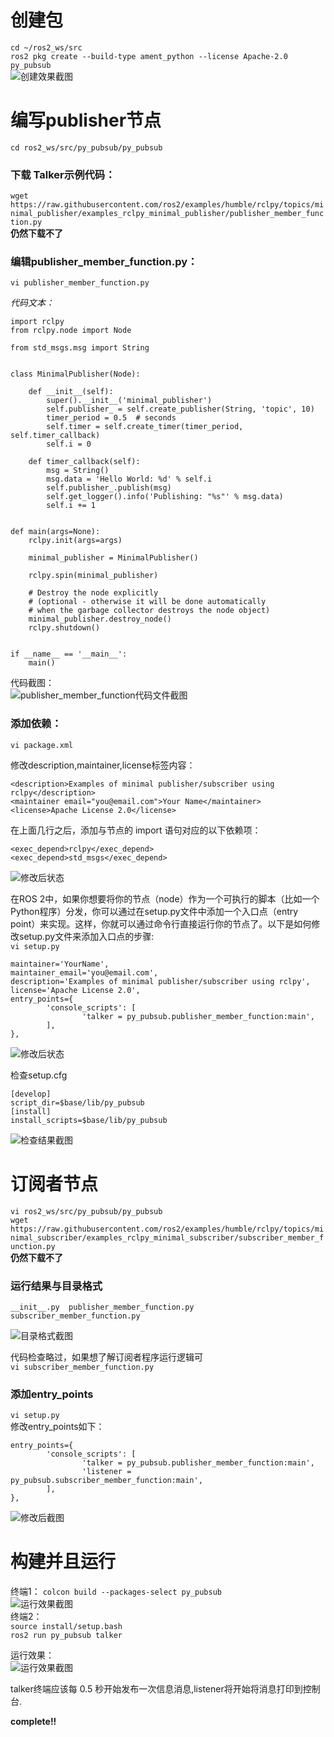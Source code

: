 # 创建包         
`cd ~/ros2_ws/src`        
`ros2 pkg create --build-type ament_python --license Apache-2.0 py_pubsub`      
![创建效果截图](src/34.png)     

# 编写publisher节点     
`cd ros2_ws/src/py_pubsub/py_pubsub`     

### 下载 Talker示例代码：          
`wget https://raw.githubusercontent.com/ros2/examples/humble/rclpy/topics/minimal_publisher/examples_rclpy_minimal_publisher/publisher_member_function.py`  
**仍然下载不了**        
### 编辑publisher_member_function.py：  

`vi publisher_member_function.py`         


*代码文本：*      
```
import rclpy
from rclpy.node import Node

from std_msgs.msg import String


class MinimalPublisher(Node):

    def __init__(self):
        super().__init__('minimal_publisher')
        self.publisher_ = self.create_publisher(String, 'topic', 10)
        timer_period = 0.5  # seconds
        self.timer = self.create_timer(timer_period, self.timer_callback)
        self.i = 0

    def timer_callback(self):
        msg = String()
        msg.data = 'Hello World: %d' % self.i
        self.publisher_.publish(msg)
        self.get_logger().info('Publishing: "%s"' % msg.data)
        self.i += 1


def main(args=None):
    rclpy.init(args=args)

    minimal_publisher = MinimalPublisher()

    rclpy.spin(minimal_publisher)

    # Destroy the node explicitly
    # (optional - otherwise it will be done automatically
    # when the garbage collector destroys the node object)
    minimal_publisher.destroy_node()
    rclpy.shutdown()


if __name__ == '__main__':
    main()
``` 
代码截图：       
![publisher_member_function代码文件截图](src/35.png)        

### 添加依赖：  
`vi package.xml`           
   
修改description,maintainer,license标签内容：      
```
<description>Examples of minimal publisher/subscriber using rclpy</description>
<maintainer email="you@email.com">Your Name</maintainer>
<license>Apache License 2.0</license>
```  

在上面几行之后，添加与节点的 import 语句对应的以下依赖项：         
```
<exec_depend>rclpy</exec_depend>  
<exec_depend>std_msgs</exec_depend>
```

![修改后状态](src/36.png) 

在ROS 2中，如果你想要将你的节点（node）作为一个可执行的脚本（比如一个Python程序）分发，你可以通过在setup.py文件中添加一个入口点（entry point）来实现。这样，你就可以通过命令行直接运行你的节点了。以下是如何修改setup.py文件来添加入口点的步骤:         
`vi setup.py`       

```
maintainer='YourName',
maintainer_email='you@email.com',
description='Examples of minimal publisher/subscriber using rclpy',
license='Apache License 2.0',
entry_points={
        'console_scripts': [
                'talker = py_pubsub.publisher_member_function:main',
        ],
},
```

![修改后状态](src/37.png)        

检查setup.cfg   
```
[develop]
script_dir=$base/lib/py_pubsub
[install]
install_scripts=$base/lib/py_pubsub
```
![检查结果截图](src/38.png)     

# 订阅者节点       
`vi ros2_ws/src/py_pubsub/py_pubsub`        
`wget https://raw.githubusercontent.com/ros2/examples/humble/rclpy/topics/minimal_subscriber/examples_rclpy_minimal_subscriber/subscriber_member_function.py`      
**仍然下载不了**        

### 运行结果与目录格式  
```
__init__.py  publisher_member_function.py  subscriber_member_function.py        
```         
![目录格式截图](src/39.png)          

代码检查略过，如果想了解订阅者程序运行逻辑可    
`vi subscriber_member_function.py`        

### 添加entry_points    
`vi setup.py`      
修改entry_points如下：  
```
entry_points={
        'console_scripts': [
                'talker = py_pubsub.publisher_member_function:main',
                'listener = py_pubsub.subscriber_member_function:main',
        ],
},
```     
![修改后截图](src/40.png)          

# 构建并且运行  
终端1： 
`colcon build --packages-select py_pubsub`      
![运行效果截图](src/41.png)          
终端2：  
`source install/setup.bash`     
`ros2 run py_pubsub talker`     

运行效果：      
![运行效果截图](src/42.png)     

talker终端应该每 0.5 秒开始发布一次信息消息,listener将开始将消息打印到控制台.   

**complete!!**
